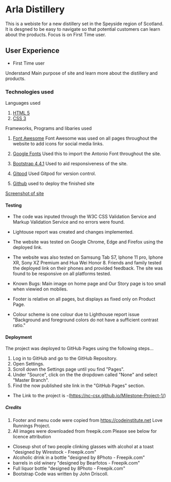 

# Arla Distillery

This is a webiste for a new distillery set in the Speyside region of Scotland. It is desgned to be easy to navigate so that potential customers can learn about the products. Focus is on First Time user.

## User Experience
* First Time user

Understand Main purpose of site and learn more about the distillery and products.

### Technologies used
Languages used
1. [HTML 5](https://html.spec.whatwg.org/multipage/)
2. [CSS 3](https://www.w3.org/Style/CSS/Overview.en.html)

Frameworks, Programs and libaries used

1. [Font Awesome](https://fontawesome.com/)
 Font Awesome was used on all pages throughout the website to add icons for social media links.

2. [Google Fonts](https://fonts.google.com/) 
Used this to import the Antonio Font throughout the site.

3. [Bootstrap 4.4.1](https://getbootstrap.com/docs/4.4/getting-started/introduction/)
Used to aid responsiveness of the site.

4. [Gitpod](gitpod.io/) Used Gitpod for version control.

5. [Github](https://github.com/) used to deploy the finished site

[Screenshot of site](/assets/Images/barrels.jpg)

#### Testing
* The code was inputed through the W3C CSS Validation Service and  Markup Validation Service and no errors were found. 
* Lightouse report was created and changes implemented.
* The website was tested on Google Chrome, Edge and  Firefox using the deployed link.
* The website was also tested on Samsung Tab S7, Iphone 11 pro, Iphone XR, Sony XZ Premium and Hua Wei Honor 8. 
Friends and family  tested the deployed link on their phones and provided feedback.
The site was found to be responsive on all platforms tested.

* Known Bugs: Main image on home page and Our Story page is too small when viewied on mobiles.
* Footer is relative on all pages, but displays as fixed  only on Product Page.
* Colour scheme is one colour due to Lighthouse report issue "Background and foreground colors do not have a sufficient contrast ratio."

#### Deployment
The project was deployed to GitHub Pages using the following steps...

1. Log in to GitHub and go to the GitHub Repository.
2. Open Settings.
3. Scroll down the Settings page until you find "Pages".
4. Under "Source", click on the the dropdown called "None" and select "Master Branch".
5. Find the now published site link in the "GitHub Pages" section.

* The Link to the project is -(https://nc-csx.github.io/Milestone-Project-1/)

##### Credits
1. Footer and menu code were copied from https://codeinstitute.net Love Runnings Project.
2. All images were downloaded from freepik.com Please see below for licence attribution
 * Closeup shot of two people clinking glasses with alcohol at a toast "designed by Wirestock - Freepik.com"
 * Alcoholic drink in a bottle "designed by 8Photo - Freepik.com"
 * barrels in old winery "designed by Bearfotos - Freepik.com"
 * Full liquor bottle "designed by 8Photo - Freepik.com"
* Bootstrap Code was written by John Driscoll. 

